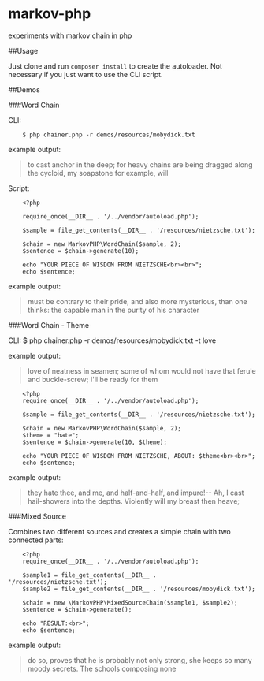 markov-php
==========

experiments with markov chain in php


##Usage

Just clone and run `composer install` to create the autoloader. Not necessary if you just want to use the CLI script.

##Demos

###Word Chain

CLI:
        
        $ php chainer.php -r demos/resources/mobydick.txt

example output:
> to cast anchor in the deep; for heavy chains are being dragged along the cycloid, my soapstone for example, will


Script:

        <?php
             
        require_once(__DIR__ . '/../vendor/autoload.php');
        
        $sample = file_get_contents(__DIR__ . '/resources/nietzsche.txt');
        
        $chain = new MarkovPHP\WordChain($sample, 2);
        $sentence = $chain->generate(10);
        
        echo "YOUR PIECE OF WISDOM FROM NIETZSCHE<br><br>";
        echo $sentence;
        
example output:
> must be contrary to their pride, and also more mysterious, than one thinks: the capable man in the purity of his character

###Word Chain - Theme

CLI:
        $ php chainer.php -r demos/resources/mobydick.txt -t love
     
example output:
> love of neatness in seamen; some of whom would not have that ferule and buckle-screw; I'll be ready for them

        <?php
        require_once(__DIR__ . '/../vendor/autoload.php');
        
        $sample = file_get_contents(__DIR__ . '/resources/nietzsche.txt');
        
        $chain = new MarkovPHP\WordChain($sample, 2);
        $theme = "hate";
        $sentence = $chain->generate(10, $theme);
        
        echo "YOUR PIECE OF WISDOM FROM NIETZSCHE, ABOUT: $theme<br><br>";
        echo $sentence;

example output:
> they hate thee, and me, and half-and-half, and impure!-- Ah, I cast hail-showers into the depths. Violently will my breast then heave;

###Mixed Source

Combines two different sources and creates a simple chain with two connected parts:

        <?php
        require_once(__DIR__ . '/../vendor/autoload.php');
        
        $sample1 = file_get_contents(__DIR__ . '/resources/nietzsche.txt');
        $sample2 = file_get_contents(__DIR__ . '/resources/mobydick.txt');
        
        $chain = new \MarkovPHP\MixedSourceChain($sample1, $sample2);
        $sentence = $chain->generate();
        
        echo "RESULT:<br>";
        echo $sentence;
        
example output:
> do so, proves that he is probably not only strong, she keeps so many moody secrets. The schools composing none

